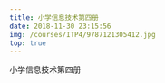```yaml
---
title: 小学信息技术第四册
date: 2018-11-30 23:15:56
img: /courses/ITP4/9787121305412.jpg
top: true
---
```



小学信息技术第四册
<!-- more -->
